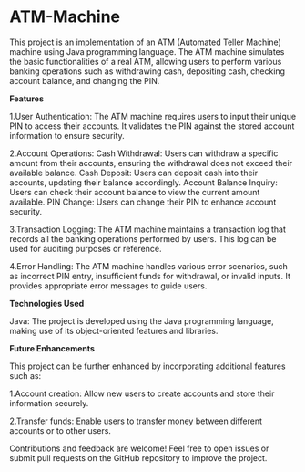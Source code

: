 # ATM-Machine

This project is an implementation of an ATM (Automated Teller Machine) machine using Java programming language. The ATM machine simulates the basic functionalities of a real ATM, allowing users to perform various banking operations such as withdrawing cash, depositing cash, checking account balance, and changing the PIN.


**Features**

1.User Authentication: The ATM machine requires users to input their unique PIN to access their accounts. It validates the PIN against the stored account information to ensure security.

2.Account Operations:
Cash Withdrawal: Users can withdraw a specific amount from their accounts, ensuring the withdrawal does not exceed their available balance.
Cash Deposit: Users can deposit cash into their accounts, updating their balance accordingly.
Account Balance Inquiry: Users can check their account balance to view the current amount available.
PIN Change: Users can change their PIN to enhance account security.

3.Transaction Logging: The ATM machine maintains a transaction log that records all the banking operations performed by users. This log can be used for auditing purposes or reference.

4.Error Handling: The ATM machine handles various error scenarios, such as incorrect PIN entry, insufficient funds for withdrawal, or invalid inputs. It provides appropriate error messages to guide users.



**Technologies Used**

Java: The project is developed using the Java programming language, making use of its object-oriented features and libraries.



**Future Enhancements**

This project can be further enhanced by incorporating additional features such as:

1.Account creation: Allow new users to create accounts and store their information securely.

2.Transfer funds: Enable users to transfer money between different accounts or to other users.


Contributions and feedback are welcome! Feel free to open issues or submit pull requests on the GitHub repository to improve the project.
